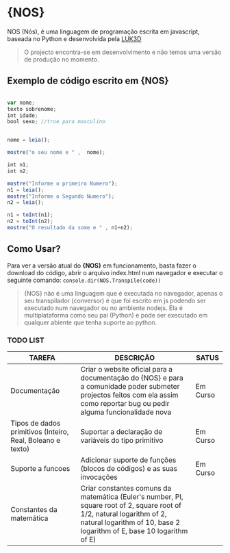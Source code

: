 # {NOS}

NOS (Nós), é uma linguagem de programação escrita em javascript, baseada no Python e desenvolvida pela [LUK3D](http://www.luk3d.com)

>O projecto encontra-se em desenvolvimento e não temos uma versão de produção no momento.

## Exemplo de código escrito em {NOS}
```JavaScript

var nome;
texto sobrenome;
int idade;
bool sexo; //true para masculino


nome = leia();

mostre("o seu nome e " ,  nome);

int n1;
int n2;

mostre("Informe o primeiro Numero");
n1 = leia();
mostre("Informe o Segundo Numero");
n2 = leia();

n1 = toInt(n1);
n2 = toInt(n2);
mostre("O resultado da some e " , n1+n2);

```


## Como Usar?

Para ver a versão atual do **{NOS}** em funcionamento, basta fazer o download do código, abrir o arquivo index.html num navegador e executar o seguinte comando:
`
console.dir(NOS.Transpile(code))
`
>{NOS} não é uma linguagem que é executada no navegador, apenas o seu transpilador (conversor) é que foi escrito em js podendo ser executado num navegador ou no ambiente nodejs. Ela é multiplataforma como seu pai (Python) e pode ser executado em qualquer abiente que tenha suporte ao python. 

### TODO LIST

|TAREFA| DESCRIÇÃO| SATUS |
|------|----------|-------|
|Documentação| Criar o website oficial para a documentação do {NOS} e para a comunidade poder submeter projectos feitos com ela assim como reportar bug ou pedir alguma funcionalidade nova  | Em Curso |
|Tipos de dados primitivos (Inteiro, Real, Boleano e texto)| Suportar a declaração de variáveis do tipo primitivo | Em Curso |
|Suporte a funcoes | Adicionar suporte de funções (blocos de códigos) e as suas invocações|Em Curso|
|Constantes da matemática| Criar constantes comuns da matemática (Euler's number, PI, square root of 2, square root of 1/2, natural logarithm of 2, natural logarithm of 10, base 2 logarithm of E, base 10 logarithm of E)|



